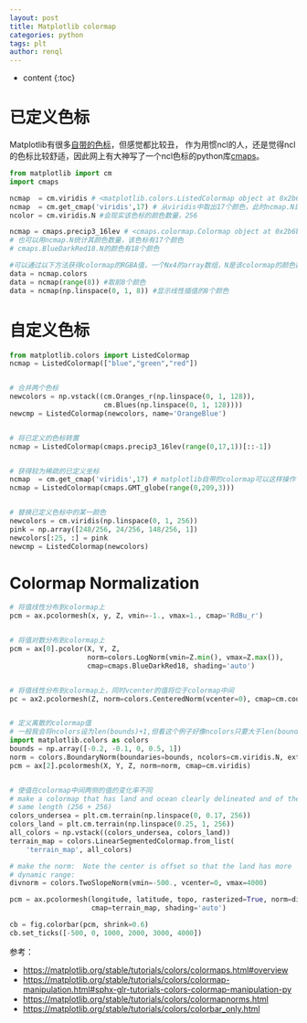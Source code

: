 ```yaml
---
layout: post
title: Matplotlib colormap
categories: python
tags: plt
author: renql
---
```


* content
{:toc}

# 已定义色标
Matplotlib有很多<a href="https://matplotlib.org/stable/tutorials/colors/colormaps.html#overview" target="_blank">自带的色标</a>，但感觉都比较丑，
作为用惯ncl的人，还是觉得ncl的色标比较舒适，因此网上有大神写了一个ncl色标的python库<a href="https://github.com/hhuangwx/cmaps" target="_blank">cmaps</a>。

```py
from matplotlib import cm
import cmaps

ncmap  = cm.viridis # <matplotlib.colors.ListedColormap object at 0x2b6b1578b550>
ncmap  = cm.get_cmap('viridis',17) # 从viridis中取出17个颜色，此时ncmap.N是17
ncolor = cm.viridis.N #会现实该色标的颜色数量，256

ncmap = cmaps.precip3_16lev # <cmaps.colormap.Colormap object at 0x2b6b0abdceb0>，
# 也可以用ncmap.N统计其颜色数量，该色标有17个颜色
# cmaps.BlueDarkRed18.N的颜色有18个颜色

#可以通过以下方法获得colormap的RGBA值，一个Nx4的array数组，N是该colormap的颜色数量，4代表各个颜色的RGBA值
data = ncmap.colors 
data = ncmap(range(8)) #取前8个颜色
data = ncmap(np.linspace(0, 1, 8)) #显示线性插值的8个颜色
```

# 自定义色标
```py
from matplotlib.colors import ListedColormap
ncmap = ListedColormap(["blue","green","red"])


# 合并两个色标
newcolors = np.vstack((cm.Oranges_r(np.linspace(0, 1, 128)),
                       cm.Blues(np.linspace(0, 1, 128))))
newcmp = ListedColormap(newcolors, name='OrangeBlue')


# 将已定义的色标转置
ncmap = ListedColormap(cmaps.precip3_16lev(range(0,17,1))[::-1])


# 获得较为稀疏的已定义坐标
ncmap  = cm.get_cmap('viridis',17) # matplotlib自带的colormap可以这样操作
ncmap = ListedColormap(cmaps.GMT_globe(range(0,209,3)))


# 替换已定义色标中的某一颜色
newcolors = cm.viridis(np.linspace(0, 1, 256))
pink = np.array([248/256, 24/256, 148/256, 1])
newcolors[:25, :] = pink
newcmp = ListedColormap(newcolors)
```

# Colormap Normalization #
```py
# 将值线性分布到colormap上
pcm = ax.pcolormesh(x, y, Z, vmin=-1., vmax=1., cmap='RdBu_r')


# 将值对数分布到colormap上
pcm = ax[0].pcolor(X, Y, Z,
                   norm=colors.LogNorm(vmin=Z.min(), vmax=Z.max()),
                   cmap=cmaps.BlueDarkRed18, shading='auto')


# 将值线性分布到colormap上，同时vcenter的值将位于colormap中间
pc = ax2.pcolormesh(Z, norm=colors.CenteredNorm(vcenter=0), cmap=cm.coolwarm)


# 定义离散的colormap值
# 一般我会将ncolors设为len(bounds)+1,但看这个例子好像ncolors只要大于len(bounds)就可以
import matplotlib.colors as colors
bounds = np.array([-0.2, -0.1, 0, 0.5, 1])
norm = colors.BoundaryNorm(boundaries=bounds, ncolors=cm.viridis.N, extend='both')
pcm = ax[2].pcolormesh(X, Y, Z, norm=norm, cmap=cm.viridis)


# 使值在colormap中间两侧的值的变化率不同
# make a colormap that has land and ocean clearly delineated and of the
# same length (256 + 256)
colors_undersea = plt.cm.terrain(np.linspace(0, 0.17, 256))
colors_land = plt.cm.terrain(np.linspace(0.25, 1, 256))
all_colors = np.vstack((colors_undersea, colors_land))
terrain_map = colors.LinearSegmentedColormap.from_list(
    'terrain_map', all_colors)

# make the norm:  Note the center is offset so that the land has more
# dynamic range:
divnorm = colors.TwoSlopeNorm(vmin=-500., vcenter=0, vmax=4000)

pcm = ax.pcolormesh(longitude, latitude, topo, rasterized=True, norm=divnorm,
                    cmap=terrain_map, shading='auto')

cb = fig.colorbar(pcm, shrink=0.6)
cb.set_ticks([-500, 0, 1000, 2000, 3000, 4000])
```

参考：
- https://matplotlib.org/stable/tutorials/colors/colormaps.html#overview    
- https://matplotlib.org/stable/tutorials/colors/colormap-manipulation.html#sphx-glr-tutorials-colors-colormap-manipulation-py  
- https://matplotlib.org/stable/tutorials/colors/colormapnorms.html  
- https://matplotlib.org/stable/tutorials/colors/colorbar_only.html    
